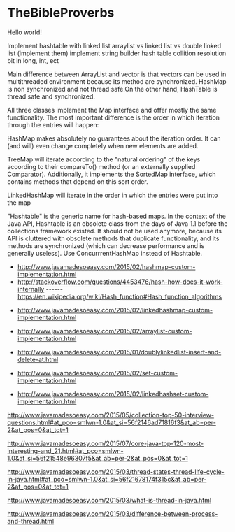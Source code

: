 # TheBibleProverbs

Hello world!

Implement hashtable with linked list
arraylist vs linked list vs double linked list (implement them)
implement string builder
hash table collition resolution
bit in long, int, ect

Main difference between ArrayList and vector is that vectors can be used in multithreaded environment because its method are synchronized.
HashMap is non synchronized and not thread safe.On the other hand, HashTable is thread safe and synchronized.

All three classes implement the Map interface and offer mostly the same functionality. 
The most important difference is the order in which iteration through the entries will happen:

HashMap makes absolutely no guarantees about the iteration order. It can (and will) even change completely when new elements are added.

TreeMap will iterate according to the "natural ordering" of the keys according to their compareTo() method (or an externally supplied Comparator). Additionally, it implements the SortedMap interface, which contains methods that depend on this sort order.

LinkedHashMap will iterate in the order in which the entries were put into the map

"Hashtable" is the generic name for hash-based maps. In the context of the Java API, Hashtable is an obsolete class from the days of Java 1.1 before the collections framework existed. It should not be used anymore, because its API is cluttered with obsolete methods that duplicate functionality, and its methods are synchronized (which can decrease performance and is generally useless). Use ConcurrrentHashMap instead of Hashtable.


+ http://www.javamadesoeasy.com/2015/02/hashmap-custom-implementation.html
+ http://stackoverflow.com/questions/4453476/hash-how-does-it-work-internally
------ https://en.wikipedia.org/wiki/Hash_function#Hash_function_algorithms


- http://www.javamadesoeasy.com/2015/02/linkedhashmap-custom-implementation.html
+ http://www.javamadesoeasy.com/2015/02/arraylist-custom-implementation.html
- http://www.javamadesoeasy.com/2015/01/doublylinkedlist-insert-and-delete-at.html

- http://www.javamadesoeasy.com/2015/02/set-custom-implementation.html
- http://www.javamadesoeasy.com/2015/02/linkedhashset-custom-implementation.html

http://www.javamadesoeasy.com/2015/05/collection-top-50-interview-questions.html#at_pco=smlwn-1.0&at_si=56f2146ad71816f3&at_ab=per-2&at_pos=0&at_tot=1

http://www.javamadesoeasy.com/2015/07/core-java-top-120-most-interesting-and_21.html#at_pco=smlwn-1.0&at_si=56f21548e96307f5&at_ab=per-2&at_pos=0&at_tot=1

http://www.javamadesoeasy.com/2015/03/thread-states-thread-life-cycle-in-java.html#at_pco=smlwn-1.0&at_si=56f21678174f315c&at_ab=per-2&at_pos=0&at_tot=1

http://www.javamadesoeasy.com/2015/03/what-is-thread-in-java.html

http://www.javamadesoeasy.com/2015/03/difference-between-process-and-thread.html
